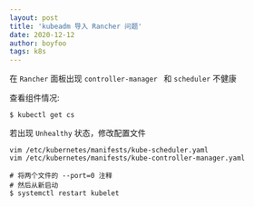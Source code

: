 ```yaml
---
layout: post
title: 'kubeadm 导入 Rancher 问题'
date: 2020-12-12
author: boyfoo
tags: k8s
---
```


在 `Rancher` 面板出现 `controller-manager ` 和 `scheduler` 不健康


查看组件情况:

```apacheconfig
$ kubectl get cs
```

若出现 `Unhealthy` 状态，修改配置文件

```apacheconfig
vim /etc/kubernetes/manifests/kube-scheduler.yaml
vim /etc/kubernetes/manifests/kube-controller-manager.yaml

# 将两个文件的 --port=0 注释 
# 然后从新启动
$ systemctl restart kubelet
```
